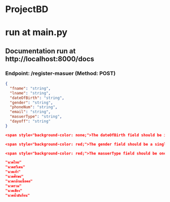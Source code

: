 # ProjectBD


# run at main.py

## Documentation run at http://localhost:8000/docs


### Endpoint: /register-masuer (Method: POST)


```JSON
{
  "fname": "string",
  "lname": "string",
  "dateOfBirth": "string",
  "gender": "string",
  "phoneNum": "string",
  "email": "string",
  "masuerType": "string",
  "dayoff": "string"
}

<span style="background-color: none;">The dateOfBirth field should be in the specified format, for example, "1996-Jul-15."</span>

<span style="background-color: red;">The gender field should be a single character, either "M" for male or "F" for female.</span>

<span style="background-color: red;">The masuerType field should be one of the following options:</span>

"นวดไทย"
"นวดสวีเดน"
"นวดเท้า"
"นวดศีรษะ"
"นวดกล้ามเนื้อคอ"
"นวดรวม"
"นวดเชียง"
"นวดน้ำมันร้อน"
